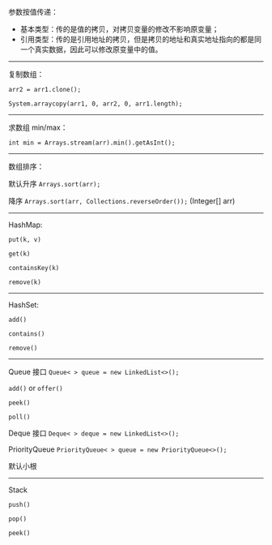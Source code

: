 参数按值传递：

- 基本类型：传的是值的拷贝，对拷贝变量的修改不影响原变量；
- 引用类型：传的是引用地址的拷贝，但是拷贝的地址和真实地址指向的都是同一个真实数据，因此可以修改原变量中的值。

---

复制数组：

`arr2 = arr1.clone();`

`System.arraycopy(arr1, 0, arr2, 0, arr1.length);`

---

求数组 min/max：

`int min = Arrays.stream(arr).min().getAsInt();`

---

数组排序：

默认升序 `Arrays.sort(arr);`

降序 `Arrays.sort(arr, Collections.reverseOrder());` (Integer[] arr)

---

HashMap:

`put(k, v)`

`get(k)`

`containsKey(k)`

`remove(k)`

---

HashSet:

`add()`

`contains()`

`remove()`

---

Queue 接口 `Queue< > queue = new LinkedList<>();`

`add()` or `offer()`

`peek()`

`poll()`

Deque 接口 `Deque< > deque = new LinkedList<>();`

PriorityQueue `PriorityQueue< > queue = new PriorityQueue<>();`

默认小根

---

Stack

`push()`

`pop()`

`peek()`
